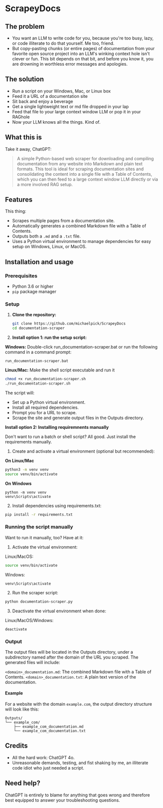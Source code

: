 # ScrapeyDocs

## The problem

- You want an LLM to write code for you, because you're too busy, lazy, or code illiterate to do that yourself. Me too, friend.
- But copy-pasting chunks (or entire pages) of documentation from your favorite open source project into an LLM's winking context hole isn't clever or fun. This bit depends on that bit, and before you know it, you are drowning in worthless error messages and apologies.

## The solution

- Run a script on your Windows, Mac, or Linux box
- Feed it a URL of a documentation site
- Sit back and enjoy a beverage
- Get a single lightweight text or md file dropped in your lap
- Feed that file to your large context window LLM or pop it in your RAGhole
- Now your LLM knows all the things. Kind of.

## What this is

Take it away, ChatGPT:

> A simple Python-based web scraper for downloading and compiling documentation from any website into Markdown and plain text formats. This tool is ideal for scraping documentation sites and consolidating the content into a single file with a Table of Contents, which you can then feed to a large context window LLM directly or via a more involved RAG setup.

## Features

This thing:

- Scrapes multiple pages from a documentation site.
- Automatically generates a combined Markdown file with a Table of Contents.
- Outputs both a `.md` and a `.txt` file.
- Uses a Python virtual environment to manage dependencies for easy setup on Windows, Linux, or MacOS.

## Installation and usage

### Prerequisites

- Python 3.6 or higher
- `pip` package manager

### Setup

1. **Clone the repository:**

   ```bash
   git clone https://github.com/michaelpick/ScrapeyDocs
   cd documentation-scraper

2. **Install option 1: run the setup script:**

**Windows:** Double-click run_documentation-scraper.bat or run the following command in a command prompt:

```batch
run_documentation-scraper.bat
```

**Linux/Mac:** Make the shell script executable and run it

```bash
chmod +x run_documentation-scraper.sh
./run_documentation-scraper.sh
```

The script will:

- Set up a Python virtual environment.
- Install all required dependencies.
- Prompt you for a URL to scrape.
- Scrape the site and generate output files in the Outputs directory.

**Install option 2: Installing requiremnents manually**

Don't want to run a batch or shell script? All good. Just install the requirements manually.

1. Create and activate a virtual environment (optional but recommended):

**On Linux/Mac**

```bash
python3 -m venv venv
source venv/bin/activate
```

**On Windows**

```batch
python -m venv venv
venv\Scripts\activate
```

2. Install dependencies using requirements.txt:

```bash
pip install -r requirements.txt
```

### Running the script manually

Want to run it manually, too? Have at it:

1. Activate the virtual environment:

Linux/MacOS:

```bash
source venv/bin/activate
```

Windows:

```batch
venv\Scripts\activate
```

2. Run the scraper script:

```bash
python documentation-scraper.py
```

3. Deactivate the virtual environment when done:

Linux/MacOS/Windows:

```batch
deactivate
```

### Output

The output files will be located in the Outputs directory, under a subdirectory named after the domain of the URL you scraped. The generated files will include:

`<domain>_documentation.md`: The combined Markdown file with a Table of Contents.
`<domain>_documentation.txt`: A plain text version of the documentation.

#### Example

For a website with the domain `example.com`, the output directory structure will look like this:

```
Outputs/
└── example_com/
    ├── example_com_documentation.md
    └── example_com_documentation.txt
```

## Credits

- All the hard work: ChatGPT 4o.
- Unreasonable demands, testing, and fist shaking by me, an illiterate code idiot who just needed a script.

## Need help?

ChatGPT is entirely to blame for anything that goes wrong and therefore best equipped to answer your troubleshooting questions.
